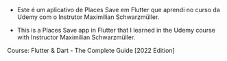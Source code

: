  - Este é um aplicativo de Places Save em Flutter que aprendi no curso da Udemy com o Instrutor Maximilian Schwarzmüller.

 - This is a Places Save app in Flutter that I learned in the Udemy course with Instructor Maximilian Schwarzmüller.

Course: Flutter & Dart - The Complete Guide [2022 Edition]
